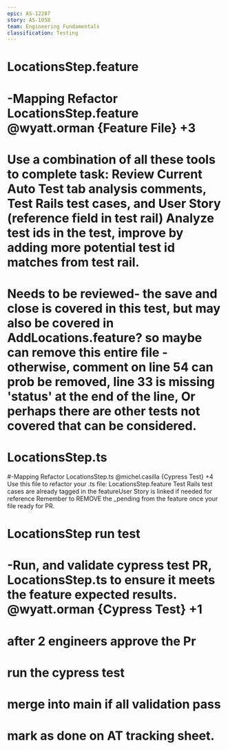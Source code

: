 ```yaml
---
epic: AS-12287
story: AS-1058
team: Engineering Fundamentals
classification: Testing
---
```


# LocationsStep.feature
# -Mapping Refactor LocationsStep.feature @wyatt.orman {Feature File} +3
#  Use a combination of all these tools to complete task: Review Current Auto Test tab analysis comments, Test Rails test cases, and User Story (reference field in test rail)   Analyze test ids in the test, improve by adding more potential test id matches from test rail.   
# Needs to be reviewed- the save and close is covered in this test, but may also be covered in AddLocations.feature?  so maybe can remove this entire file - otherwise, comment on line 54 can prob be removed, line 33 is missing 'status' at the end of the line, Or perhaps there are other tests not covered that can be considered.

# LocationsStep.ts
#-Mapping Refactor LocationsStep.ts @michel.casilla {Cypress Test} +4
 Use this file to refactor your .ts file: LocationsStep.feature
 Test Rails test cases are already tagged in the featureUser Story is linked if needed for reference
 Remember to REMOVE the _pending from the feature once your file ready for PR.
 
# LocationsStep run test
# -Run, and validate cypress test PR, LocationsStep.ts to ensure it meets the feature expected results. @wyatt.orman {Cypress Test} +1
# after 2 engineers approve the Pr
# run the cypress test
# merge into main if all validation pass
# mark as done on AT tracking sheet.

  

